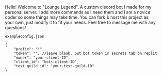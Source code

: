Hello! Welcome to "Lounge Legend". A custom discord bot I made for my personal server.
I add more commands as I need them and I am a novice coder so some things may take time.
You can fork & host this project as your own, just modify it to fit your needs.
Feel free to message me with any questions!
```
exampleconfig.json

{
	"prefix": "!",
	"token": "", //leave blank, put bot token in secrets tab on replit
	"owner": "your-client-ID",
	"client_id": "bots-client-ID",
	"test_guild_id": "your-test-guild-ID"
}
```